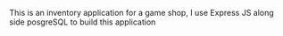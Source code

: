 This is an inventory application for a game shop, I use Express JS along side posgreSQL to build this application
